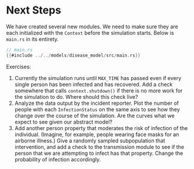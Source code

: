 # Next Steps

We have created several new modules. We need to make sure they are each initialized with the `Context` before the simulation starts. Below is `main.rs` in its entirety.

```rust
// main.rs
{{#include ../../models/disease_model/src/main.rs}}
```

Exercises:

1. Currently the simulation runs until `MAX_TIME` has passed even if every single person has been infected and has recovered. Add a check somewhere that calls `context.shutdown()` if there is no more work for the simulation to do. Where should this check live?
2. Analyze the data output by the incident reporter. Plot the number of people with each `InfectionStatus` on the same axis to see how they change over the course of the simulation. Are the curves what we expect to see given our abstract model?
3. Add another person property that moderates the risk of infection of the individual. (Imagine, for example, people wearing face masks for an airborne illness.) Give a randomly sampled subpopulation that intervention, and add a check to the transmission module to see if the person that we are attempting to infect has that property. Change the probability of infection accordingly.
